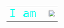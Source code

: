 <table align="center">
  <tr>
    <td>
      <span style="font-family: 'Fira Code', monospace; font-size: 30px; color: #00FFEA;">I am&nbsp;</span>
    </td>
    <td>
      <img src="https://readme-typing-svg.herokuapp.com?font=Fira+Code&size=24&duration=1500&pause=800&color=00FFEA&center=false&vCenter=true&width=500&lines=Programmer;Pentester+%F0%9F%94%91;Cybersec+Enthusiast+%F0%9F%9A%80;Tinkerer+%F0%9F%92%A1" />
    </td>
  </tr>
</table>
